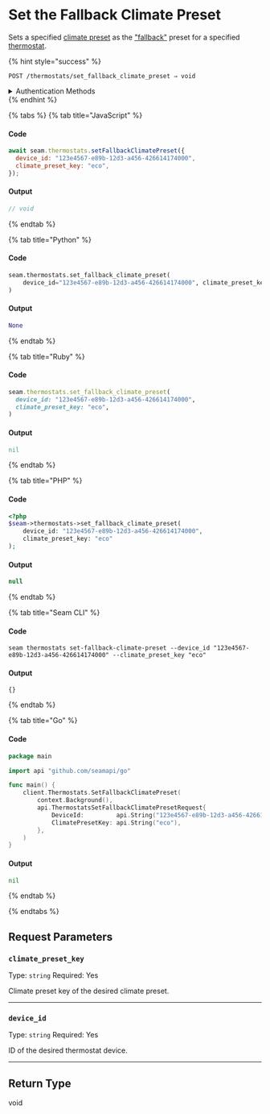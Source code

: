 # Set the Fallback Climate Preset

Sets a specified [climate preset](../../capability-guides/thermostats/creating-and-managing-climate-presets/README.md) as the ["fallback"](../../capability-guides/thermostats/creating-and-managing-climate-presets/setting-the-fallback-climate-preset.md) preset for a specified [thermostat](https://docs.seam.co/latest/capability-guides/thermostats).

{% hint style="success" %}
```
POST /thermostats/set_fallback_climate_preset ⇒ void
```

<details>

<summary>Authentication Methods</summary>

- API key
- Personal access token
  <br>Must also include the `seam-workspace` header in the request.
</details>
{% endhint %}

{% tabs %}
{% tab title="JavaScript" %}
#### Code

```javascript
await seam.thermostats.setFallbackClimatePreset({
  device_id: "123e4567-e89b-12d3-a456-426614174000",
  climate_preset_key: "eco",
});
```

#### Output

```javascript
// void
```
{% endtab %}

{% tab title="Python" %}
#### Code

```python
seam.thermostats.set_fallback_climate_preset(
    device_id="123e4567-e89b-12d3-a456-426614174000", climate_preset_key="eco"
)
```

#### Output

```python
None
```
{% endtab %}

{% tab title="Ruby" %}
#### Code

```ruby
seam.thermostats.set_fallback_climate_preset(
  device_id: "123e4567-e89b-12d3-a456-426614174000",
  climate_preset_key: "eco",
)
```

#### Output

```ruby
nil
```
{% endtab %}

{% tab title="PHP" %}
#### Code

```php
<?php
$seam->thermostats->set_fallback_climate_preset(
    device_id: "123e4567-e89b-12d3-a456-426614174000",
    climate_preset_key: "eco"
);
```

#### Output

```php
null
```
{% endtab %}

{% tab title="Seam CLI" %}
#### Code

```seam_cli
seam thermostats set-fallback-climate-preset --device_id "123e4567-e89b-12d3-a456-426614174000" --climate_preset_key "eco"
```

#### Output

```seam_cli
{}
```
{% endtab %}

{% tab title="Go" %}
#### Code

```go
package main

import api "github.com/seamapi/go"

func main() {
	client.Thermostats.SetFallbackClimatePreset(
		context.Background(),
		api.ThermostatsSetFallbackClimatePresetRequest{
			DeviceId:         api.String("123e4567-e89b-12d3-a456-426614174000"),
			ClimatePresetKey: api.String("eco"),
		},
	)
}
```

#### Output

```go
nil
```
{% endtab %}

{% endtabs %}


## Request Parameters

### `climate_preset_key`

Type: `string`
Required: Yes

Climate preset key of the desired climate preset.

---

### `device_id`

Type: `string`
Required: Yes

ID of the desired thermostat device.

---


## Return Type

void
